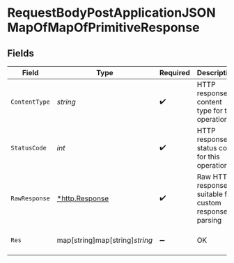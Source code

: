 # RequestBodyPostApplicationJSONMapOfMapOfPrimitiveResponse


## Fields

| Field                                                                                                         | Type                                                                                                          | Required                                                                                                      | Description                                                                                                   | Example                                                                                                       |
| ------------------------------------------------------------------------------------------------------------- | ------------------------------------------------------------------------------------------------------------- | ------------------------------------------------------------------------------------------------------------- | ------------------------------------------------------------------------------------------------------------- | ------------------------------------------------------------------------------------------------------------- |
| `ContentType`                                                                                                 | *string*                                                                                                      | :heavy_check_mark:                                                                                            | HTTP response content type for this operation                                                                 |                                                                                                               |
| `StatusCode`                                                                                                  | *int*                                                                                                         | :heavy_check_mark:                                                                                            | HTTP response status code for this operation                                                                  |                                                                                                               |
| `RawResponse`                                                                                                 | [*http.Response](https://pkg.go.dev/net/http#Response)                                                        | :heavy_check_mark:                                                                                            | Raw HTTP response; suitable for custom response parsing                                                       |                                                                                                               |
| `Res`                                                                                                         | map[string]map[string]*string*                                                                                | :heavy_minus_sign:                                                                                            | OK                                                                                                            | {"mapElem1":{"subMapElem1":"foo","subMapElem2":"bar"},"mapElem2":{"subMapElem1":"buzz","subMapElem2":"bazz"}} |